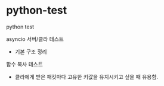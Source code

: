 # python-test
python test

asyncio 서버/클라 테스트
  - 기본 구조 정리

함수 복사 테스트
  - 클라에게 받은 패킷마다 고유한 키값을 유지시키고 싶을 때 유용함.

